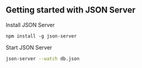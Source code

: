 ## Getting started with JSON Server

Install JSON Server 

```
npm install -g json-server
```

Start JSON Server

```bash
json-server --watch db.json
```

